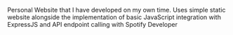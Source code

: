 Personal Website that I have developed on my own time. Uses simple static website alongside the implementation of basic JavaScript integration with ExpressJS and API endpoint calling with Spotify Developer